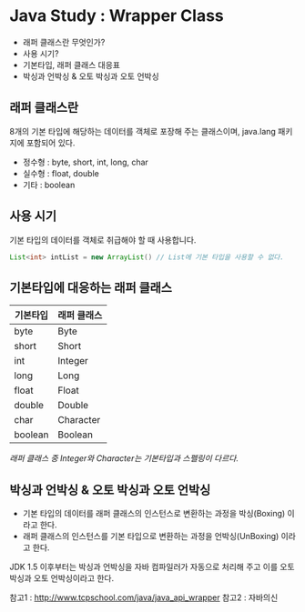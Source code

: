 # Java Study : Wrapper Class

- 래퍼 클래스란 무엇인가?
- 사용 시기?
- 기본타입, 래퍼 클래스 대응표
- 박싱과 언박싱 & 오토 박싱과 오토 언박싱

## 래퍼 클래스란

8개의 기본 타입에 해당하는 데이터를 객체로 포장해 주는 클래스이며, java.lang 패키지에 포함되어 있다.

- 정수형 : byte, short, int, long, char
- 실수형 : float, double
- 기타 : boolean

## 사용 시기

기본 타입의 데이터를 객체로 취급해야 할 때 사용합니다.

```java
List<int> intList = new ArrayList() // List에 기본 타입을 사용할 수 없다.
```

## 기본타입에 대응하는 래퍼 클래스

| 기본타입 | 래퍼 클래스 |
| -------- | ----------- |
| byte     | Byte        |
| short    | Short       |
| int      | Integer     |
| long     | Long        |
| float    | Float       |
| double   | Double      |
| char     | Character   |
| boolean  | Boolean     |

_래퍼 클래스 중 Integer와 Character는 기본타입과 스펠링이 다르다._

## 박싱과 언박싱 & 오토 박싱과 오토 언박싱

- 기본 타입의 데이터를 래퍼 클래스의 인스턴스로 변환하는 과정을 박싱(Boxing) 이라고 한다.
- 래퍼 클래스의 인스턴스를 기본 타입으로 변환하는 과정을 언박싱(UnBoxing) 이라고 한다.

JDK 1.5 이후부터는 박싱과 언박싱을 자바 컴파일러가 자동으로 처리해 주고 이를 오토 박싱과 오토 언박싱이라고 한다.

참고1 : http://www.tcpschool.com/java/java_api_wrapper
참고2 : 자바의신
